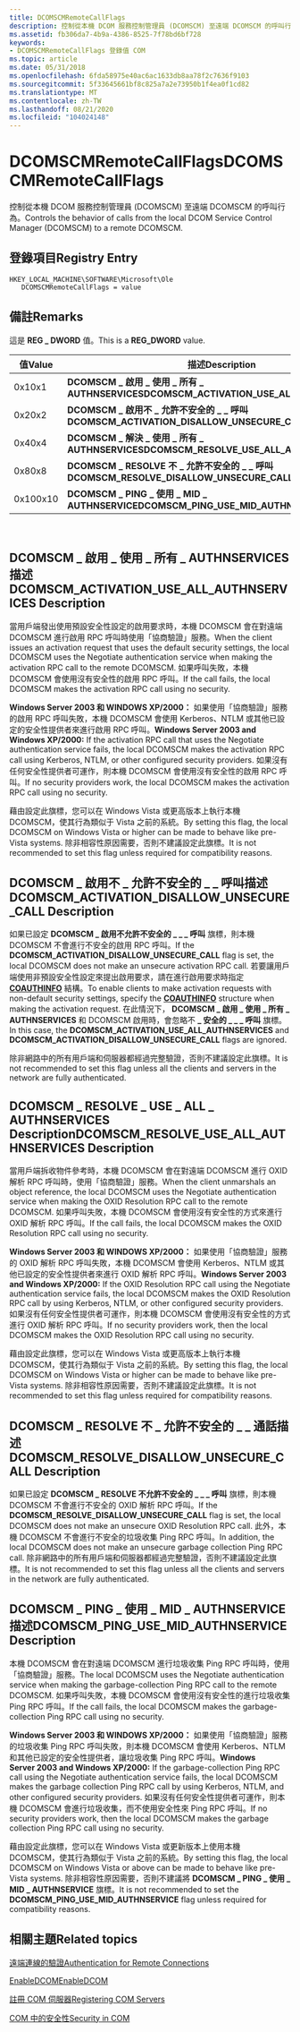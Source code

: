 ```yaml
---
title: DCOMSCMRemoteCallFlags
description: 控制從本機 DCOM 服務控制管理員 (DCOMSCM) 至遠端 DCOMSCM 的呼叫行為。
ms.assetid: fb306da7-4b9a-4386-8525-7f78bd6bf728
keywords:
- DCOMSCMRemoteCallFlags 登錄值 COM
ms.topic: article
ms.date: 05/31/2018
ms.openlocfilehash: 6fda58975e40ac6ac1633db8aa78f2c7636f9103
ms.sourcegitcommit: 5f33645661bf8c825a7a2e73950b1f4ea0f1cd82
ms.translationtype: MT
ms.contentlocale: zh-TW
ms.lasthandoff: 08/21/2020
ms.locfileid: "104024148"
---
```

# <a name="dcomscmremotecallflags"></a><span data-ttu-id="3adb9-104">DCOMSCMRemoteCallFlags</span><span class="sxs-lookup"><span data-stu-id="3adb9-104">DCOMSCMRemoteCallFlags</span></span>

<span data-ttu-id="3adb9-105">控制從本機 DCOM 服務控制管理員 (DCOMSCM) 至遠端 DCOMSCM 的呼叫行為。</span><span class="sxs-lookup"><span data-stu-id="3adb9-105">Controls the behavior of calls from the local DCOM Service Control Manager (DCOMSCM) to a remote DCOMSCM.</span></span>

## <a name="registry-entry"></a><span data-ttu-id="3adb9-106">登錄項目</span><span class="sxs-lookup"><span data-stu-id="3adb9-106">Registry Entry</span></span>

```
HKEY_LOCAL_MACHINE\SOFTWARE\Microsoft\Ole
   DCOMSCMRemoteCallFlags = value
```

## <a name="remarks"></a><span data-ttu-id="3adb9-107">備註</span><span class="sxs-lookup"><span data-stu-id="3adb9-107">Remarks</span></span>

<span data-ttu-id="3adb9-108">這是 **REG \_ DWORD** 值。</span><span class="sxs-lookup"><span data-stu-id="3adb9-108">This is a **REG\_DWORD** value.</span></span>



| <span data-ttu-id="3adb9-109">值</span><span class="sxs-lookup"><span data-stu-id="3adb9-109">Value</span></span> | <span data-ttu-id="3adb9-110">描述</span><span class="sxs-lookup"><span data-stu-id="3adb9-110">Description</span></span>                                       |
|-------|---------------------------------------------------|
| <span data-ttu-id="3adb9-111">0x1</span><span class="sxs-lookup"><span data-stu-id="3adb9-111">0x1</span></span>   | <span data-ttu-id="3adb9-112">**DCOMSCM \_ 啟用 \_ 使用 \_ 所有 \_ AUTHNSERVICES**</span><span class="sxs-lookup"><span data-stu-id="3adb9-112">**DCOMSCM\_ACTIVATION\_USE\_ALL\_AUTHNSERVICES**</span></span>  |
| <span data-ttu-id="3adb9-113">0x2</span><span class="sxs-lookup"><span data-stu-id="3adb9-113">0x2</span></span>   | <span data-ttu-id="3adb9-114">**DCOMSCM \_ 啟用不 \_ 允許不安全的 \_ \_ 呼叫**</span><span class="sxs-lookup"><span data-stu-id="3adb9-114">**DCOMSCM\_ACTIVATION\_DISALLOW\_UNSECURE\_CALL**</span></span> |
| <span data-ttu-id="3adb9-115">0x4</span><span class="sxs-lookup"><span data-stu-id="3adb9-115">0x4</span></span>   | <span data-ttu-id="3adb9-116">**DCOMSCM \_ 解決 \_ 使用 \_ 所有 \_ AUTHNSERVICES**</span><span class="sxs-lookup"><span data-stu-id="3adb9-116">**DCOMSCM\_RESOLVE\_USE\_ALL\_AUTHNSERVICES**</span></span>     |
| <span data-ttu-id="3adb9-117">0x8</span><span class="sxs-lookup"><span data-stu-id="3adb9-117">0x8</span></span>   | <span data-ttu-id="3adb9-118">**DCOMSCM \_ RESOLVE 不 \_ 允許不安全的 \_ \_ 呼叫**</span><span class="sxs-lookup"><span data-stu-id="3adb9-118">**DCOMSCM\_RESOLVE\_DISALLOW\_UNSECURE\_CALL**</span></span>    |
| <span data-ttu-id="3adb9-119">0x10</span><span class="sxs-lookup"><span data-stu-id="3adb9-119">0x10</span></span>  | <span data-ttu-id="3adb9-120">**DCOMSCM \_ PING \_ 使用 \_ MID \_ AUTHNSERVICE**</span><span class="sxs-lookup"><span data-stu-id="3adb9-120">**DCOMSCM\_PING\_USE\_MID\_AUTHNSERVICE**</span></span>         |



 

## <a name="dcomscm_activation_use_all_authnservices-description"></a><span data-ttu-id="3adb9-121">DCOMSCM \_ 啟用 \_ 使用 \_ 所有 \_ AUTHNSERVICES 描述</span><span class="sxs-lookup"><span data-stu-id="3adb9-121">DCOMSCM\_ACTIVATION\_USE\_ALL\_AUTHNSERVICES Description</span></span>

<span data-ttu-id="3adb9-122">當用戶端發出使用預設安全性設定的啟用要求時，本機 DCOMSCM 會在對遠端 DCOMSCM 進行啟用 RPC 呼叫時使用「協商驗證」服務。</span><span class="sxs-lookup"><span data-stu-id="3adb9-122">When the client issues an activation request that uses the default security settings, the local DCOMSCM uses the Negotiate authentication service when making the activation RPC call to the remote DCOMSCM.</span></span> <span data-ttu-id="3adb9-123">如果呼叫失敗，本機 DCOMSCM 會使用沒有安全性的啟用 RPC 呼叫。</span><span class="sxs-lookup"><span data-stu-id="3adb9-123">If the call fails, the local DCOMSCM makes the activation RPC call using no security.</span></span>

<span data-ttu-id="3adb9-124">**Windows Server 2003 和 WINDOWS XP/2000：** 如果使用「協商驗證」服務的啟用 RPC 呼叫失敗，本機 DCOMSCM 會使用 Kerberos、NTLM 或其他已設定的安全性提供者來進行啟用 RPC 呼叫。</span><span class="sxs-lookup"><span data-stu-id="3adb9-124">**Windows Server 2003 and Windows XP/2000:** If the activation RPC call that uses the Negotiate authentication service fails, the local DCOMSCM makes the activation RPC call using Kerberos, NTLM, or other configured security providers.</span></span> <span data-ttu-id="3adb9-125">如果沒有任何安全性提供者可運作，則本機 DCOMSCM 會使用沒有安全性的啟用 RPC 呼叫。</span><span class="sxs-lookup"><span data-stu-id="3adb9-125">If no security providers work, the local DCOMSCM makes the activation RPC call using no security.</span></span>

<span data-ttu-id="3adb9-126">藉由設定此旗標，您可以在 Windows Vista 或更高版本上執行本機 DCOMSCM，使其行為類似于 Vista 之前的系統。</span><span class="sxs-lookup"><span data-stu-id="3adb9-126">By setting this flag, the local DCOMSCM on Windows Vista or higher can be made to behave like pre-Vista systems.</span></span> <span data-ttu-id="3adb9-127">除非相容性原因需要，否則不建議設定此旗標。</span><span class="sxs-lookup"><span data-stu-id="3adb9-127">It is not recommended to set this flag unless required for compatibility reasons.</span></span>

## <a name="dcomscm_activation_disallow_unsecure_call-description"></a><span data-ttu-id="3adb9-128">DCOMSCM \_ 啟用不 \_ 允許不安全的 \_ \_ 呼叫描述</span><span class="sxs-lookup"><span data-stu-id="3adb9-128">DCOMSCM\_ACTIVATION\_DISALLOW\_UNSECURE\_CALL Description</span></span>

<span data-ttu-id="3adb9-129">如果已設定 **DCOMSCM \_ 啟用不允許不安全的 \_ \_ \_ 呼叫** 旗標，則本機 DCOMSCM 不會進行不安全的啟用 RPC 呼叫。</span><span class="sxs-lookup"><span data-stu-id="3adb9-129">If the **DCOMSCM\_ACTIVATION\_DISALLOW\_UNSECURE\_CALL** flag is set, the local DCOMSCM does not make an unsecure activation RPC call.</span></span> <span data-ttu-id="3adb9-130">若要讓用戶端使用非預設安全性設定來提出啟用要求，請在進行啟用要求時指定 [**COAUTHINFO**](/windows/desktop/api/wtypesbase/ns-wtypesbase-coauthinfo) 結構。</span><span class="sxs-lookup"><span data-stu-id="3adb9-130">To enable clients to make activation requests with non-default security settings, specify the [**COAUTHINFO**](/windows/desktop/api/wtypesbase/ns-wtypesbase-coauthinfo) structure when making the activation request.</span></span> <span data-ttu-id="3adb9-131">在此情況下， **DCOMSCM \_ 啟用 \_ 使用 \_ 所有 \_ AUTHNSERVICES** 和 DCOMSCM 啟用時，會忽略不 **\_ 安全的 \_ \_ \_ 呼叫** 旗標。</span><span class="sxs-lookup"><span data-stu-id="3adb9-131">In this case, the **DCOMSCM\_ACTIVATION\_USE\_ALL\_AUTHNSERVICES** and **DCOMSCM\_ACTIVATION\_DISALLOW\_UNSECURE\_CALL** flags are ignored.</span></span>

<span data-ttu-id="3adb9-132">除非網路中的所有用戶端和伺服器都經過完整驗證，否則不建議設定此旗標。</span><span class="sxs-lookup"><span data-stu-id="3adb9-132">It is not recommended to set this flag unless all the clients and servers in the network are fully authenticated.</span></span>

## <a name="dcomscm_resolve_use_all_authnservices-description"></a><span data-ttu-id="3adb9-133">DCOMSCM \_ RESOLVE \_ USE \_ ALL \_ AUTHNSERVICES Description</span><span class="sxs-lookup"><span data-stu-id="3adb9-133">DCOMSCM\_RESOLVE\_USE\_ALL\_AUTHNSERVICES Description</span></span>

<span data-ttu-id="3adb9-134">當用戶端拆收物件參考時，本機 DCOMSCM 會在對遠端 DCOMSCM 進行 OXID 解析 RPC 呼叫時，使用「協商驗證」服務。</span><span class="sxs-lookup"><span data-stu-id="3adb9-134">When the client unmarshals an object reference, the local DCOMSCM uses the Negotiate authentication service when making the OXID Resolution RPC call to the remote DCOMSCM.</span></span> <span data-ttu-id="3adb9-135">如果呼叫失敗，本機 DCOMSCM 會使用沒有安全性的方式來進行 OXID 解析 RPC 呼叫。</span><span class="sxs-lookup"><span data-stu-id="3adb9-135">If the call fails, the local DCOMSCM makes the OXID Resolution RPC call using no security.</span></span>

<span data-ttu-id="3adb9-136">**Windows Server 2003 和 WINDOWS XP/2000：** 如果使用「協商驗證」服務的 OXID 解析 RPC 呼叫失敗，本機 DCOMSCM 會使用 Kerberos、NTLM 或其他已設定的安全性提供者來進行 OXID 解析 RPC 呼叫。</span><span class="sxs-lookup"><span data-stu-id="3adb9-136">**Windows Server 2003 and Windows XP/2000:** If the OXID Resolution RPC call using the Negotiate authentication service fails, the local DCOMSCM makes the OXID Resolution RPC call by using Kerberos, NTLM, or other configured security providers.</span></span> <span data-ttu-id="3adb9-137">如果沒有任何安全性提供者可運作，則本機 DCOMSCM 會使用沒有安全性的方式進行 OXID 解析 RPC 呼叫。</span><span class="sxs-lookup"><span data-stu-id="3adb9-137">If no security providers work, then the local DCOMSCM makes the OXID Resolution RPC call using no security.</span></span>

<span data-ttu-id="3adb9-138">藉由設定此旗標，您可以在 Windows Vista 或更高版本上執行本機 DCOMSCM，使其行為類似于 Vista 之前的系統。</span><span class="sxs-lookup"><span data-stu-id="3adb9-138">By setting this flag, the local DCOMSCM on Windows Vista or higher can be made to behave like pre-Vista systems.</span></span> <span data-ttu-id="3adb9-139">除非相容性原因需要，否則不建議設定此旗標。</span><span class="sxs-lookup"><span data-stu-id="3adb9-139">It is not recommended to set this flag unless required for compatibility reasons.</span></span>

## <a name="dcomscm_resolve_disallow_unsecure_call-description"></a><span data-ttu-id="3adb9-140">DCOMSCM \_ RESOLVE 不 \_ 允許不安全的 \_ \_ 通話描述</span><span class="sxs-lookup"><span data-stu-id="3adb9-140">DCOMSCM\_RESOLVE\_DISALLOW\_UNSECURE\_CALL Description</span></span>

<span data-ttu-id="3adb9-141">如果已設定 **DCOMSCM \_ RESOLVE 不允許不安全的 \_ \_ \_ 呼叫** 旗標，則本機 DCOMSCM 不會進行不安全的 OXID 解析 RPC 呼叫。</span><span class="sxs-lookup"><span data-stu-id="3adb9-141">If the **DCOMSCM\_RESOLVE\_DISALLOW\_UNSECURE\_CALL** flag is set, the local DCOMSCM does not make an unsecure OXID Resolution RPC call.</span></span> <span data-ttu-id="3adb9-142">此外，本機 DCOMSCM 不會進行不安全的垃圾收集 Ping RPC 呼叫。</span><span class="sxs-lookup"><span data-stu-id="3adb9-142">In addition, the local DCOMSCM does not make an unsecure garbage collection Ping RPC call.</span></span> <span data-ttu-id="3adb9-143">除非網路中的所有用戶端和伺服器都經過完整驗證，否則不建議設定此旗標。</span><span class="sxs-lookup"><span data-stu-id="3adb9-143">It is not recommended to set this flag unless all the clients and servers in the network are fully authenticated.</span></span>

## <a name="dcomscm_ping_use_mid_authnservice-description"></a><span data-ttu-id="3adb9-144">DCOMSCM \_ PING \_ 使用 \_ MID \_ AUTHNSERVICE 描述</span><span class="sxs-lookup"><span data-stu-id="3adb9-144">DCOMSCM\_PING\_USE\_MID\_AUTHNSERVICE Description</span></span>

<span data-ttu-id="3adb9-145">本機 DCOMSCM 會在對遠端 DCOMSCM 進行垃圾收集 Ping RPC 呼叫時，使用「協商驗證」服務。</span><span class="sxs-lookup"><span data-stu-id="3adb9-145">The local DCOMSCM uses the Negotiate authentication service when making the garbage-collection Ping RPC call to the remote DCOMSCM.</span></span> <span data-ttu-id="3adb9-146">如果呼叫失敗，本機 DCOMSCM 會使用沒有安全性的進行垃圾收集 Ping RPC 呼叫。</span><span class="sxs-lookup"><span data-stu-id="3adb9-146">If the call fails, the local DCOMSCM makes the garbage-collection Ping RPC call using no security.</span></span>

<span data-ttu-id="3adb9-147">**Windows Server 2003 和 WINDOWS XP/2000：** 如果使用「協商驗證」服務的垃圾收集 Ping RPC 呼叫失敗，則本機 DCOMSCM 會使用 Kerberos、NTLM 和其他已設定的安全性提供者，讓垃圾收集 Ping RPC 呼叫。</span><span class="sxs-lookup"><span data-stu-id="3adb9-147">**Windows Server 2003 and Windows XP/2000:** If the garbage-collection Ping RPC call using the Negotiate authentication service fails, the local DCOMSCM makes the garbage collection Ping RPC call by using Kerberos, NTLM, and other configured security providers.</span></span> <span data-ttu-id="3adb9-148">如果沒有任何安全性提供者可運作，則本機 DCOMSCM 會進行垃圾收集，而不使用安全性來 Ping RPC 呼叫。</span><span class="sxs-lookup"><span data-stu-id="3adb9-148">If no security providers work, then the local DCOMSCM makes the garbage collection Ping RPC call using no security.</span></span>

<span data-ttu-id="3adb9-149">藉由設定此旗標，您可以在 Windows Vista 或更新版本上使用本機 DCOMSCM，使其行為類似于 Vista 之前的系統。</span><span class="sxs-lookup"><span data-stu-id="3adb9-149">By setting this flag, the local DCOMSCM on Windows Vista or above can be made to behave like pre-Vista systems.</span></span> <span data-ttu-id="3adb9-150">除非相容性原因需要，否則不建議將 **DCOMSCM \_ PING \_ 使用 \_ MID \_ AUTHNSERVICE** 旗標。</span><span class="sxs-lookup"><span data-stu-id="3adb9-150">It is not recommended to set the **DCOMSCM\_PING\_USE\_MID\_AUTHNSERVICE** flag unless required for compatibility reasons.</span></span>

## <a name="related-topics"></a><span data-ttu-id="3adb9-151">相關主題</span><span class="sxs-lookup"><span data-stu-id="3adb9-151">Related topics</span></span>

<dl> <dt>

[<span data-ttu-id="3adb9-152">遠端連線的驗證</span><span class="sxs-lookup"><span data-stu-id="3adb9-152">Authentication for Remote Connections</span></span>](/windows/desktop/WinRM/authentication-for-remote-connections)
</dt> <dt>

[<span data-ttu-id="3adb9-153">EnableDCOM</span><span class="sxs-lookup"><span data-stu-id="3adb9-153">EnableDCOM</span></span>](enabledcom.md)
</dt> <dt>

[<span data-ttu-id="3adb9-154">註冊 COM 伺服器</span><span class="sxs-lookup"><span data-stu-id="3adb9-154">Registering COM Servers</span></span>](registering-com-servers.md)
</dt> <dt>

[<span data-ttu-id="3adb9-155">COM 中的安全性</span><span class="sxs-lookup"><span data-stu-id="3adb9-155">Security in COM</span></span>](security-in-com.md)
</dt> </dl>

 

 